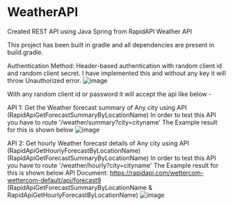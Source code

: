 # WeatherAPI
Created REST API using Java Spring from RapidAPI Weather API

This project has been built in gradle and all dependencies are present in build.gradle.


Authentication Method: Header-based authentication with random client id and
random client secret.
I have implemented this and without any key it will throw Unauthorized error.
![image](https://user-images.githubusercontent.com/31651811/223527247-a03aa696-6398-4ca5-a3fc-99b354c30d5f.png)



With any random client id or password it will accept the api like below -
 
API 1: Get the Weather forecast summary of Any city using API
(RapidApiGetForecastSummaryByLocationName)
In order to test this API you have to route '/weather/summary?city=cityname'
The Example result for this is shown below
![image](https://user-images.githubusercontent.com/31651811/223529551-1ec1e1d0-a45a-4447-9667-a4db17fd8842.png)


API 2: Get hourly Weather forecast details of Any city using API
(RapidApiGetHourlyForecastByLocationName)
(RapidApiGetForecastSummaryByLocationName)
In order to test this API you have to route '/weather/hourly?city=cityname'
The Example result for this is shown below
API Document: https://rapidapi.com/wettercom-wettercom-default/api/forecast9
(RapidApiGetForecastSummaryByLocationName &
RapidApiGetHourlyForecastByLocationName)
![image](https://user-images.githubusercontent.com/31651811/223529125-ea22daee-5694-42a2-aa19-c09214a26f86.png)




